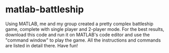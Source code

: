 ﻿# matlab-battleship
 Using MATLAB, me and my group created a pretty complex battleship game, complete with single player and 2-player mode. For the best results, download this code and run it on MATLAB's code editor and use the "command window" to play the game. All the instructions and commands are listed in detail there. Have fun!
